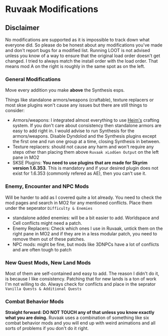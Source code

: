 # Ruvaak Modifications

## Disclaimer

No modifications are supported as it is impossible to track down what everyone did. So please do be honest about any modifications you've made and don't report bugs for a modified list.
Running LOOT is not advised unless you know of a way to ensure that the original load order doesn't get changed.
I tried to always match the install order with the load order. That means mod A on the right is roughly in the same spot as on the left.

### General Modifications


Move every addition you make **above** the Synthesis esps.

Things like standalone armors/weapons (craftable), texture replacers or most skse plugins won't cause any issues but there are still things to consider:
- Armors/weapons: I integrated almost everything to use [Heim's](https://www.nexusmods.com/skyrimspecialedition/mods/54207) crafting system. If you don't care about consistency then standalone armors are easy to add right in. I would advise to run Synthesis for the armors/weapons. Disable Dyndolod and the Synthesis plugins except the first one and run one group at a time, closing Synthesis in between.
- Texture replacers: should not cause any harm and won't require any steps other than placing them above ``Ruvaak xLodGen Output`` on the left pane in MO2
- SKSE Plugins: **You need to use plugins that are made for Skyrim version 1.6.353**. This is mandatory and if your desired plugin does not exist for 1.6.353 (commonly refered as AE), then you can't use it.

### Enemy, Encounter and NPC Mods

Will be harder to add as I covered quite a lot already. You need to check the mod pages and search in MO2 for any mentioned conflicts. Place them under the seperator ``Difficulty & Enemies``

- standalone added enemies: will be a bit easier to add. Worldspace and Cell conflicts might need a patch. 
- Enemy Replacers: Check which ones I use in Ruvaak, untick them on the right pane in MO2 and if they are in a less modular patch, you need to remove them out of these patches. 
- NPC mods: might be fine, but mods like 3DNPCs have a lot of conflicts and are often tough to patch

### New Quest Mods, New Land Mods

Most of them are self-contained and easy to add. The reason I didn't do it, is because I like consistency. Patching that for new lands is a ton of work I'm not willing to do. Always check for conflicts and place in the seprator ``Vanilla Quests & Additional Quests``


### Combat Behavior Mods

**Straight forward: DO NOT TOUCH any of that unless you know exactly what you are doing.** Ruvaak uses a combination of something like six combat behavior mods and you will end up with weird animations and all sorts of problems if you don't do it right.

